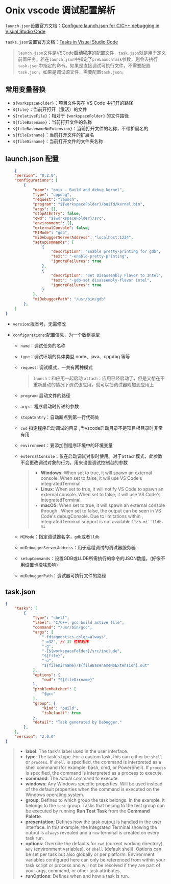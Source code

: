 # Onix vscode 调试配置解析

`launch.json`设置官方文档：[Configure launch.json for C/C++ debugging in Visual Studio Code](https://code.visualstudio.com/docs/cpp/launch-json-reference)

`tasks.json`设置官方文档：[Tasks in Visual Studio Code](https://code.visualstudio.com/Docs/editor/tasks)

> `launch.json`文件是VSCode**启动程序**的配置文件，`task.json`就是用于定义前置任务。若在`launch.json`中指定了`preLaunchTask`参数，则会去执行`task.json`中指定的命令。如果是直接调试可执行文件，不需要配置`task.json`，如果是调试源文件，需要配置`task.json`。

## 常用变量替换

- `${workspaceFolder}`：项目文件夹在 VS Code 中打开的路径
- `${file}`：当前开打开（激活）的文件
- `${relativeFile}`：相对于 `{workspaceFolder}` 的文件路径
- `${fileBasename}`：当前打开文件的名称
- `${fileBasenameNoExtension}`：当前打开文件的名称，不带扩展名的
- `${fileExtname}`：当前打开文件的扩展名
- `${fileDirname}`：当前打开文件的文件夹名称

## launch.json 配置

```json
    {
    "version": "0.2.0",
    "configurations": [
        {
            "name": "onix - Build and debug kernel",
            "type": "cppdbg",
            "request": "launch",
            "program": "${workspaceFolder}/build/kernel.bin",
            "args": [],
            "stopAtEntry": false,
            "cwd": "${workspaceFolder}/src",
            "environment": [],
            "externalConsole": false,
            "MIMode": "gdb",
            "miDebuggerServerAddress": "localhost:1234",
            "setupCommands": [
                {
                    "description": "Enable pretty-printing for gdb",
                    "text": "-enable-pretty-printing",
                    "ignoreFailures": true
                },
                {
                    "description": "Set Disassembly Flavor to Intel",
                    "text": "-gdb-set disassembly-flavor intel",
                    "ignoreFailures": true
                }
            ],
            "miDebuggerPath": "/usr/bin/gdb"
        },
    ]
}
```
 - `version`:版本号，无需修改

 - `configurations`:配置信息，为一个数组类型
    - `name`：调试任务的名称
    
    - `type`：调试环境的具体类型 node、java、cppdbg 等等
    
    - `request`: 调试模式，一共有两种模式
    
      > `launch`：和应用一起启动
      > `attach`：应用已经启动了，但是又想在不重新启动的情况下调试该应用，就可以把调试器附加到应用上
    
    - `program`: 启动文件的路径
    
    - `args`：程序启动时传递的参数
    
    - `stopAtEntry`：自动断点到第一行代码处
    
    - `cwd` 指定程序启动调试的目录 ,当vscode启动目录不是项目根目录时非常有用
    
    - `environment`：要添加到程序环境中的环境变量
    
    - `externalConsole`：仅在启动调试对象时使用。对于`attach`模式，此参数不会更改调试对象的行为。用来设置调试控制台的参数
    
      > - **Windows**: When set to true, it will spawn an external console. When set to false, it will use VS Code's integratedTerminal.
      > - **Linux**: When set to true, it will notify VS Code to spawn an external console. When set to false, it will use VS Code's integratedTerminal.
      > - **macOS**: When set to true, it will spawn an external console through . When set to false, the output can be seen in VS Code's debugConsole. Due to limitations within , integratedTerminal support is not available.`lldb-mi``lldb-mi`
    
    - `MIMode`：指定调试器名字，`gdb`或者`lldb`
    
    - `miDebuggerServerAddress`：用于远程调试的调试器服务器
    
    - `setupCommands`：设置GDB或LLDB所需执行的命令的JSON数组。(好像不用设置也没啥影响)
    
    - `miDebuggerPath`：调试器可执行文件的路径

## task.json

```json
{
    "tasks": [
        {
            "type": "shell",
            "label": "C/C++: gcc build active file",
            "command": "/usr/bin/gcc",
            "args": [
                "-fdiagnostics-color=always",
                "-m32", // 32 位的程序
                "-g",
                "-I${workspaceFolder}/src/include",
                "${file}",
                "-o",
                "${fileDirname}/${fileBasenameNoExtension}.out"
            ],
            "options": {
                "cwd": "${fileDirname}"
            },
            "problemMatcher": [
                "$gcc"
            ],
            "group": {
                "kind": "build",
                "isDefault": true
            },
            "detail": "Task generated by Debugger."
        },
    ],
    "version": "2.0.0"
}
```

> - **label**: The task's label used in the user interface.
> - **type**: The task's type. For a custom task, this can either be `shell` or `process`. If `shell` is specified, the command is interpreted as a shell command (for example: bash, cmd, or PowerShell). If `process` is specified, the command is interpreted as a process to execute.
> - **command**: The actual command to execute.
> - **windows**: Any Windows specific properties. Will be used instead of the default properties when the command is executed on the Windows operating system.
> - **group**: Defines to which group the task belongs. In the example, it belongs to the `test` group. Tasks that belong to the test group can be executed by running **Run Test Task** from the **Command Palette**.
> - **presentation**: Defines how the task output is handled in the user interface. In this example, the Integrated Terminal showing the output is `always` revealed and a `new` terminal is created on every task run.
> - **options**: Override the defaults for `cwd` (current working directory), `env` (environment variables), or `shell` (default shell). Options can be set per task but also globally or per platform. Environment variables configured here can only be referenced from within your task script or process and will not be resolved if they are part of your args, command, or other task attributes.
> - **runOptions**: Defines when and how a task is run.